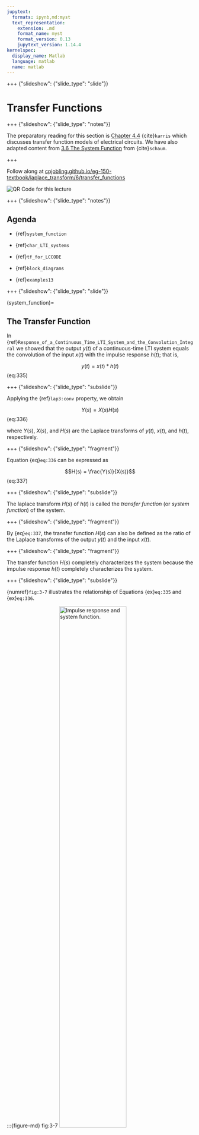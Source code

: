 ```yaml
---
jupytext:
  formats: ipynb,md:myst
  text_representation:
    extension: .md
    format_name: myst
    format_version: 0.13
    jupytext_version: 1.14.4
kernelspec:
  display_name: Matlab
  language: matlab
  name: matlab
---
```


+++ {"slideshow": {"slide_type": "slide"}}

# Transfer Functions

+++ {"slideshow": {"slide_type": "notes"}}

The preparatory reading for this section is [Chapter 4.4](https://ebookcentral.proquest.com/lib/swansea-ebooks/reader.action?docID=3384197&ppg=75#ppg=113) {cite}`karris` which discusses transfer function models of electrical circuits. We have also adapted content from [3.6 The System Function](https://www.accessengineeringlibrary.com/content/book/9781260454246/toc-chapter/chapter3/section/section28) from {cite}`schaum`.

+++

Follow along at [cpjobling.github.io/eg-150-textbook/laplace_transform/6/transfer_functions](https://cpjobling.github.io/eg-150-textbook/laplace_transform/6/transfer_functions)

![QR Code for this lecture](pictures/qrcode_laplace6.png)

+++ {"slideshow": {"slide_type": "notes"}}

## Agenda

* {ref}`system_function`

* {ref}`char_LTI_systems`

* {ref}`tf_for_LCCODE`

* {ref}`block_diagrams`

* {ref}`examples13`

+++ {"slideshow": {"slide_type": "slide"}}

(system_function)=
## The Transfer Function

In {ref}`Response_of_a_Continuous_Time_LTI_System_and_the_Convolution_Integral` we showed that the output $y(t)$ of a continuous-time LTI system equals the convolution of the input $x(t)$ with the impulse response $h(t)$; that is,

$$y(t) = x(t) * h(t)$$ (eq:335)

+++ {"slideshow": {"slide_type": "subslide"}}

Applying the {ref}`lap3:conv` property, we obtain

$$Y(s) = X(s)H(s)$$ (eq:336)

where $Y(s)$, $X(s)$, and $H(s)$ are the Laplace transforms of $y(t)$, $x(t)$, and $h(t)$, respectively.

+++ {"slideshow": {"slide_type": "fragment"}}

Equation {eq}`eq:336` can be expressed as

$$H(s) = \frac{Y(s)}{X(s)}$$ (eq:337)

+++ {"slideshow": {"slide_type": "subslide"}}

The laplace transform $H(s)$ of $h(t)$ is called the *transfer function* (or *system function*) of the system.

+++ {"slideshow": {"slide_type": "fragment"}}

By {eq}`eq:337`, the transfer function $H(s)$ can also be defined as the ratio of the Laplace transforms of the output $y(t)$ and the input $x(t)$.

+++ {"slideshow": {"slide_type": "fragment"}}

The transfer function $H(s)$ completely characterizes the system because the impulse response $h(t)$ completely characterizes the system.

+++ {"slideshow": {"slide_type": "subslide"}}

{numref}`fig:3-7` illustrates the relationship of Equations {ex}`eq:335` and {ex}`eq:336`.

:::{figure-md} fig:3-7
<img src="pictures/system_function.png" alt="Impulse response and system function." width="60%">

Impulse response and system function
:::

+++ {"slideshow": {"slide_type": "notes"}}

(char_LTI_systems)=
## Characterization of LTI Systems

```{note}
This section is for reference only and is not examinable.
```

Many properties of continuous-time LTI systems can be closely associated with the characteristics of $H(s)$ in the $s$-plane and in particular with the pole locations and the region of convergence (ROC).

(hs_casuality)=
### Causality

Fot a causal continuous-time LTI system, we have

$$h(t) = 0\qquad t<0$$

Since $h(t)$ is a right-sided signal, the corresponding requirement on $H(s)$ is that the ROC of $H(s)$ must be of the form

$$\mathrm{Re}(s) > \sigma_\mathrm{max}$$

That is, the ROC is the region in the $s$-plane to the right of all the system poles. Similarly, if the system is anticausal, then

$$h(t) = 0\qquad t>0$$

and $h(t)$ is left-sided. Thus, the ROC of $H(s)$ must be of the form 

$$\mathrm{Re}(s) < \sigma_\mathrm{max}$$

That is, the ROC is the region in the $s$-plane to the left of all the system poles.

(hs_stability)=
### Stability

In {ref}`c_Stability` we stated that a continuous-time LTI system is BIBO stable if and only if [Eq. {eq}`eq:221`]

$$\int_{-\infty}^{\infty}\left|h(\tau)\right|\,d\tau \lt \infty$$

The corresponding requirement on $H(s)$ is that the ROC of $H(s)$ contains the $j\omega$ axis (that is $s = j\omega). This is key result, proved in Prob. 3.26 in {ref}`schaum`, that is fundamental to systems and control theory. 

(hs_causal_and_stable)=
### Causal and stable systems
If a system is both causal and stable then all the poles must be in the left-half of the $s$-plane: that is they all have negative real parts because the ROC is of the form $\mathrm{Re}(s) > \sigma_\mathrm{max}$ and since the $j\omega$ axis is included in the ROC, we must have $\sigma_\mathrm{max} < 0$.

The conditions for which the closed-loop poles in continuous-time LTI systems with feedback are stable is a key underlyting principle of the control theory to be studied in **EG-243 Control Systems** next year.

+++ {"slideshow": {"slide_type": "slide"}}

(tf_for_LCCODE)=

## Transfer functions for LTI system described by Linear Constant-Coefficient Ordinary Differential Equations

In {ref}`Systems_Described_by_Differential_Equations` we considered a continuous-time LTI systemfor which input $x(t)$ and $y(t)$ satisfy the general linear constant-coefficient ordinary differential equation (LCCODE) of the form

$$\sum_{k=0}^N a_k \frac{d^k}{dt^k} y(t)=\sum_{k=0}^M b_k \frac{d^k}{dt^k} x(t)$$ (eq:338)

+++ {"slideshow": {"slide_type": "subslide"}}

Applying the Laplace transform and using the {ref}`lap:diff_prop` of the Laplace transform, we obtain

$$\sum_{k=0}^N a_k s^k Y(s)=\sum_{k=0}^M b_k s^k X(s)$$

+++ {"slideshow": {"slide_type": "fragment"}}

or

$$Y(s) \sum_{k=0}^N a_k s^k = X(s) \sum_{k=0}^M b_k s^k $$ (eq:339)

+++ {"slideshow": {"slide_type": "subslide"}}

Thus,

$$H(s) = \frac{Y(s)}{X(s)} = \frac{\displaystyle \sum_{k=0}^M b_k s^k}{\displaystyle\sum_{k=0}^N a_k s^k}$$ (eq:340)

+++ {"slideshow": {"slide_type": "subslide"}}

Expanding {eq}`eq:340`, $H(s)$ can be written in the more familiar form

$$H(s) = \frac{Y(s)}{X(s)} = \frac{b_M s^M + b_{M-1}s^{M-1}+ \cdots + b_1 s + b_0}{a_{N} s^N + b_{N-1}s^{N-1}+ \cdots + a_1 s + a_0}$$ (eq:341)

+++ {"slideshow": {"slide_type": "fragment"}}

Hence, $H(s)$ is always a rational polynomial in $s$.

+++ {"slideshow": {"slide_type": "notes"}}

Note the ROC of $H(s)$ is not specified by {eq}`eq:340` but must be inferred with additional requirements on the system such as causality and stability.

+++ {"slideshow": {"slide_type": "slide"}}

(block_diagrams)=
## Block diagrams for Systems Interconnection

For two LTI systems (with $h_1(t)$ and $h_2(t)$, respectively) in cascade ({numref}`Fig:3-8`(a)), the overall impulse response is given

$$h(t) = h_1(t) * h_2(t)$$

+++ {"slideshow": {"slide_type": "fragment"}}

Thus, the corresponding transfer functions are related by the product

$$H(s) = H_1(s)H_2(s)$$ (eq:341)

This relationship is illustrated in {numref}`Fig:3-8`(b)

+++ {"slideshow": {"slide_type": "subslide"}}

:::{figure-md} Fig:3-8
<img src="pictures/bd1.png" alt="Two systems in cascade (a) Time-domain representation; (b) s-domain presentation." width="70%">

Two systems in cascade (a) Time-domain representation; (b) s-domain representation.
:::

+++ {"slideshow": {"slide_type": "subslide"}}

Similarly, the impulse response of a parallel combination of two LTI systems ({numref}`Fig:3-9`(a)) is given by 

$$h(t) = h_1(t) + h_2(t)$$

+++ {"slideshow": {"slide_type": "fragment"}}

Thus,

$$H(s) = H_1(s) + H_2(s)$$ (eq:342)

+++ {"slideshow": {"slide_type": "fragment"}}

This relationship is illustrated in {numref}`Fig:3-9`(b).

+++ {"slideshow": {"slide_type": "slide"}}

:::{figure-md} Fig:3-9
<img src="pictures/bd2.png" alt="Two systems in parallel. (a) Time-domain representation; (b) s-domain representation." width="70%">

Two systems in parallel. (a) Time-domain representation; (b) s-domain representation.
:::

+++ {"slideshow": {"slide_type": "slide"}}

(examples13)=
## Examples 13: Transfer functions

+++

## Homework

Attempt at least one of the end-of-chapter exercises from each question 1-7 of [Section 2.7](https://ebookcentral.proquest.com/lib/swansea-ebooks/reader.action?docID=3384197&ppg=75#ppg=71) of {cite}`karris`. Don't look at the answers until you have attempted the problems.

If we have time, I will work through one or two of these in class.

+++

## Summary

In this section we have presented some of the most useful and commonly used properties of the Laplace transform, provided a table of Laplace Transform properties, and given examples of how properties and transform tables can be used to determine the Laplace transform of some useful aperiodic and periodic signals. 

### Take Aways


### Still to come

The use of the *derivative property* in the complete solution of continuous-time LTI systems will be covered in {ref}`unit4.6`!

+++

## Next time

We move on to consider 

* {ref}`unit4.7`

## References

```{bibliography}
:filter: docname in docnames
```
